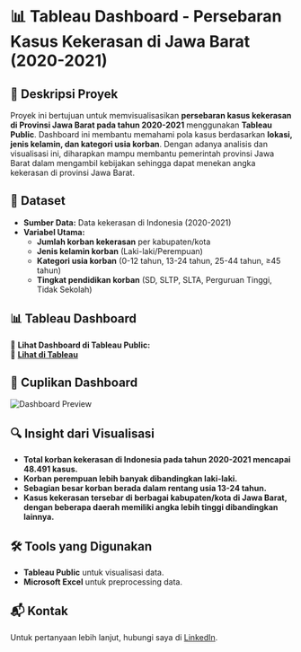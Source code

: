 # 📊 Tableau Dashboard - Persebaran Kasus Kekerasan di Jawa Barat (2020-2021)

## 📌 Deskripsi Proyek  
Proyek ini bertujuan untuk memvisualisasikan **persebaran kasus kekerasan di Provinsi Jawa Barat pada tahun 2020-2021** menggunakan **Tableau Public**. Dashboard ini membantu memahami pola kasus berdasarkan **lokasi, jenis kelamin, dan kategori usia korban**. Dengan adanya analisis dan visualisasi ini, diharapkan mampu membantu pemerintah provinsi Jawa Barat dalam mengambil kebijakan sehingga dapat menekan angka kekerasan di provinsi Jawa Barat.

## 📂 Dataset  
- **Sumber Data:** Data kekerasan di Indonesia (2020-2021)
- **Variabel Utama:**
  - **Jumlah korban kekerasan** per kabupaten/kota
  - **Jenis kelamin korban** (Laki-laki/Perempuan)
  - **Kategori usia korban** (0-12 tahun, 13-24 tahun, 25-44 tahun, ≥45 tahun)
  - **Tingkat pendidikan korban** (SD, SLTP, SLTA, Perguruan Tinggi, Tidak Sekolah)

## 📊 Tableau Dashboard  
📌 **Lihat Dashboard di Tableau Public:**  
🔗 **[Lihat di Tableau](https://public.tableau.com/app/profile/jasmeenmhrn/viz/trialnew_16672035663940/Dashboard)**  

## 📸 Cuplikan Dashboard  
![Dashboard Preview](Dashboard_Screenshot.png)  

## 🔍 Insight dari Visualisasi  
- **Total korban kekerasan di Indonesia pada tahun 2020-2021 mencapai 48.491 kasus.**
- **Korban perempuan lebih banyak dibandingkan laki-laki.**
- **Sebagian besar korban berada dalam rentang usia 13-24 tahun.**
- **Kasus kekerasan tersebar di berbagai kabupaten/kota di Jawa Barat, dengan beberapa daerah memiliki angka lebih tinggi dibandingkan lainnya.**
  
## 🛠 Tools yang Digunakan  
- **Tableau Public** untuk visualisasi data.  
- **Microsoft Excel** untuk preprocessing data.  

## 📬 Kontak  
Untuk pertanyaan lebih lanjut, hubungi saya di [LinkedIn](https://www.linkedin.com/in/izmah-ashfayel-hikmah).  
